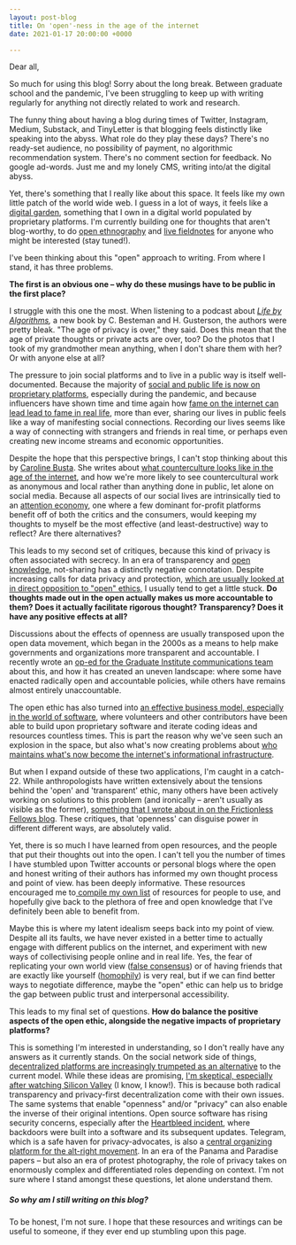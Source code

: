 ```yaml
---
layout: post-blog
title: On 'open'-ness in the age of the internet
date: 2021-01-17 20:00:00 +0000

---
```

Dear all,

So much for using this blog! Sorry about the long break. Between graduate school and the pandemic, I've been struggling to keep up with writing regularly for anything not directly related to work and research.

The funny thing about having a blog during times of Twitter, Instagram, Medium, Substack, and TinyLetter is that blogging feels distinctly like speaking into the abyss. What role do they play these days? There's no ready-set audience, no possibility of payment, no algorithmic recommendation system. There's no comment section for feedback. No google ad-words. Just me and my lonely CMS, writing into/at the digital abyss.

Yet, there's something that I really like about this space. It feels like my own little patch of the world wide web. I guess in a lot of ways, it feels like a [digital garden](https://tomcritchlow.com/2019/02/17/building-digital-garden/), something that I own in a digital world populated by proprietary platforms. I'm currently building one for thoughts that aren't blog-worthy, to do [open ethnography](https://ethnographymatters.net/blog/2012/08/02/writing-live-fieldnotes-towards-a-more-open-ethnography/) and [live fieldnotes](https://www.ethnography.com/2012/08/this-week-in-ethnography-writing-live-fieldnotes-with-social-media-towards-a-more-open-ethnography-ethnography-matters/) for anyone who might be interested (stay tuned!).

I've been thinking about this "open" approach to writing. From where I stand, it has three problems. 

**The first is an obvious one – why do these musings have to be public in the first place?**

I struggle with this one the most. When listening to a podcast about [_Life by Algorithms_](https://podcasts.apple.com/ca/podcast/c-besteman-h-gusterson-life-by-algorithms-how-roboprocesses/id425683368?i=1000488461179)_,_ a new book by C. Besteman and H. Gusterson, the authors were pretty bleak. "The age of privacy is over," they said. Does this mean that the age of private thoughts or private acts are over, too? Do the photos that I took of my grandmother mean anything, when I don't share them with her? Or with anyone else at all?

The pressure to join social platforms and to live in a public way is itself well-documented. Because the majority of [social and public life is now on proprietary platforms](), especially during the pandemic, and because influencers have shown time and time again how [fame on the internet can lead lead to fame in real life](https://www.wired.com/story/what-is-an-influencer/), more than ever, sharing our lives in public feels like a way of manifesting social connections. Recording our lives seems like a way of connecting with strangers and friends in real time, or perhaps even creating new income streams and economic opportunities. 

Despite the hope that this perspective brings, I can't stop thinking about this by [Caroline Busta](https://www.documentjournal.com/author/caroline-busta/ "Posts by Caroline Busta"). She writes about [what counterculture looks like in the age of the internet](https://www.documentjournal.com/2021/01/the-internet-didnt-kill-counterculture-you-just-wont-find-it-on-instagram/), and how we're more likely to see countercultural work as anonymous and local rather than anything done in public, let alone on social media. Because all aspects of our social lives are intrinsically tied to an [attention economy](https://www.theguardian.com/culture/2019/nov/22/attention-economy-in-hyperdrive-how-tech-shaped-2010s-oliver-burkeman), one where a few dominant for-profit platforms benefit off of both the critics and the consumers, would keeping my thoughts to myself be the most effective (and least-destructive) way to reflect? Are there alternatives?

This leads to my second set of critiques, because this kind of privacy is often associated with secrecy. In an era of transparency and [open knowledge](https://opendefinition.org/), not-sharing has a distinctly negative connotation. Despite increasing calls for data privacy and protection, [which are usually looked at in direct opposition to "open" ethics,](https://techcrunch.com/2015/06/10/in-the-information-debate-openness-and-privacy-are-the-same-thing/) I usually tend to get a little stuck. **Do thoughts made out in the open actually makes us more accountable to them? Does it actually facilitate rigorous thought? Transparency? Does it have any positive effects at all?**

Discussions about the effects of openness are usually transposed upon the open data movement, which began in the 2000s as a means to help make governments and organizations more transparent and accountable. I recently wrote an [op-ed for the Graduate Institute communications team](https://www.graduateinstitute.ch/communications/news/open-movement-and-its-discontents) about this, and how it has created an uneven landscape: where some have enacted radically open and accountable policies, while others have remains almost entirely unaccountable. 

The open ethic has also turned into [an effective business model, especially in the world of software](https://www.forbes.com/sites/forbestechcouncil/2018/07/16/how-open-source-became-the-default-business-model-for-software/), where volunteers and other contributors have been able to build upon proprietary software and iterate coding ideas and resources countless times. This is part the reason why we've seen such an explosion in the space, but also what's now creating problems about [who maintains what's now become the internet's informational infrastructure](https://nadiaeghbal.com/oss/). 

But when I expand outside of these two applications, I'm caught in a catch-22. While anthropologists have written extensively about the tensions behind the 'open' and 'transparent' ethic, many others have been actively working on solutions to this problem (and ironically – aren't usually as visible as the former), [something that I wrote about in on the Frictionless Fellows blog](https://fellows.frictionlessdata.io/blog/anne-goodtables-blog/). These critiques, that 'openness' can disguise power in different different ways, are absolutely valid.

Yet, there is so much I have learned from open resources, and the people that put their thoughts out into the open. I can't tell you the number of times I have stumbled upon Twitter accounts or personal blogs where the open and honest writing of their authors has informed my own thought process and point of view. has been deeply informative. These resources encouraged me to[ compile my own list](http://open-source-social-science.github.io/) of resources for people to use, and hopefully give back to the plethora of free and open knowledge that I've definitely been able to benefit from.

Maybe this is where my latent idealism seeps back into my point of view. Despite all its faults, we have never existed in a better time to actually engage with different publics on the internet, and experiment with new ways of collectivising people online and in real life. Yes, the fear of replicating your own world view ([false consensus](https://en.wikipedia.org/wiki/False_consensus_effect)) or of having friends that are exactly like yourself ([homophily](https://www.washingtonpost.com/archive/politics/2006/10/16/why-everyone-you-know-thinks-the-same-as-you/0560e849-925e-42ca-a786-861d93db3dfa/)) is very real, but if we can find better ways to negotiate difference, maybe the "open" ethic can help us to bridge the gap between public trust and interpersonal accessibility.

This leads to my final set of questions. **How do balance the positive aspects of the open ethic, alongside the negative impacts of proprietary platforms?** 

This is something I'm interested in understanding, so I don't really have any answers as it currently stands. On the social network side of things, [decentralized platforms are increasingly trumpeted as an alternative](https://www.wired.com/story/the-decentralized-internet-is-here-with-some-glitches/) to the current model. While these ideas are promising, [I'm skeptical, especially after watching Silicon Valley](https://www.wired.com/story/the-decentralized-internet-is-here-with-some-glitches/) (I know, I know!). This is because both radical transparency and privacy-first decentralization come with their own issues. The same systems that enable "openness" and/or "privacy" can also enable the inverse of their original intentions. Open source software has rising security concerns, especially after the [Heartbleed incident](https://www.vox.com/2014/6/19/18076318/heartbleed), where backdoors were built into a software and its subsequent updates. Telegram, which is a safe haven for privacy-advocates, is also a [central organizing platform for the alt-right movement](https://www.vice.com/en/article/59nk3a/how-telegram-became-white-nationalists-go-to-messaging-platform). In an era of the Panama and Paradise papers – but also an era of protest photography, the role of privacy takes on enormously complex and differentiated roles depending on context. I'm not sure where I stand amongst these questions, let alone understand them. 

##### So why am I still writing on this blog?

To be honest, I'm not sure. I hope that these resources and writings can be useful to someone, if they ever end up stumbling upon this page. 
